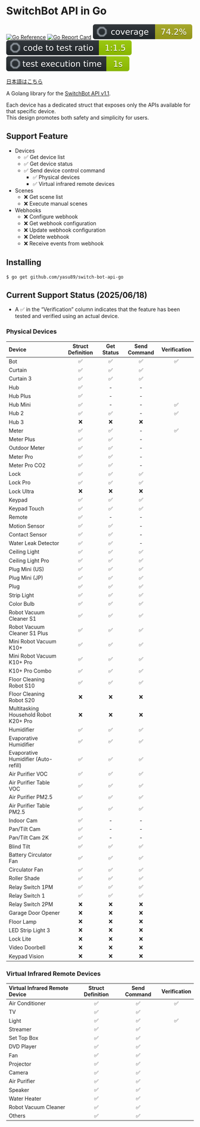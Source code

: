 # SwitchBot API in Go

[![Go Reference](https://pkg.go.dev/badge/github.com/yasu89/switch-bot-api-go.svg)](https://pkg.go.dev/github.com/yasu89/switch-bot-api-go)
[![Go Report Card](https://goreportcard.com/badge/github.com/yasu89/switch-bot-api-go)](https://goreportcard.com/report/github.com/yasu89/switch-bot-api-go)
![Coverage](https://raw.githubusercontent.com/yasu89/octocovs/main/badges/yasu89/switch-bot-api-go/coverage.svg)
![Code to Test Ratio](https://raw.githubusercontent.com/yasu89/octocovs/main/badges/yasu89/switch-bot-api-go/ratio.svg)
![Test Execution Time](https://raw.githubusercontent.com/yasu89/octocovs/main/badges/yasu89/switch-bot-api-go/time.svg)

[日本語はこちら](README_ja.md)

A Golang library for the [SwitchBot API v1.1](https://github.com/OpenWonderLabs/SwitchBotAPI).

Each device has a dedicated struct that exposes only the APIs available for that specific device.<br>
This design promotes both safety and simplicity for users.

## Support Feature

- Devices
  - ✅️ Get device list
  - ✅ Get device status
  - ✅ Send device control command
    - ✅ Physical devices
    - ✅ Virtual infrared remote devices
- Scenes
  - ❌ Get scene list
  - ❌ Execute manual scenes
- Webhooks
  - ❌ Configure webhook
  - ❌ Get webhook configuration
  - ❌ Update webhook configuration
  - ❌ Delete webhook
  - ❌ Receive events from webhook

## Installing

```shell
$ go get github.com/yasu89/switch-bot-api-go
```

## Current Support Status (2025/06/18)

- A ✅ in the “Verification” column indicates that the feature has been tested and verified using an actual device.

### Physical Devices

| Device                                | Struct Definition | Get Status | Send Command | Verification |
|:--------------------------------------|:-----------------:|:----------:|:------------:|:------------:|
| Bot                                   |         ✅         |     ✅      |      ✅       |      ✅       |
| Curtain                               |         ✅         |     ✅      |      ✅       |              |
| Curtain 3                             |         ✅         |     ✅      |      ✅       |              |
| Hub                                   |        ✅️         |     -      |      -       |              |
| Hub Plus                              |         ✅         |     -      |      -       |              |
| Hub Mini                              |         ✅         |     -      |      -       |      ✅       |
| Hub 2                                 |         ✅         |     ✅      |      -       |      ✅       |
| Hub 3                                 |         ❌         |     ❌      |      ❌       |              |
| Meter                                 |         ✅         |     ✅      |      -       |      ✅       |
| Meter Plus                            |         ✅         |     ✅      |      -       |              |
| Outdoor Meter                         |         ✅         |     ✅      |      -       |              |
| Meter Pro                             |         ✅         |     ✅      |      -       |              |
| Meter Pro CO2                         |         ✅         |     ✅      |      -       |              |
| Lock                                  |         ✅         |     ✅      |      ✅       |              |
| Lock Pro                              |         ✅         |     ✅      |      ✅       |              |
| Lock Ultra                            |         ❌         |     ❌      |      ❌       |              |
| Keypad                                |         ✅         |     ✅      |      ✅       |              |
| Keypad Touch                          |         ✅         |     ✅      |      ✅       |              |
| Remote                                |         ✅         |     -      |      -       |              |
| Motion Sensor                         |         ✅         |     ✅      |      -       |              |
| Contact Sensor                        |         ✅         |     ✅      |      -       |              |
| Water Leak Detector                   |         ✅         |     ✅      |      -       |              |
| Ceiling Light                         |         ✅         |     ✅      |      ✅       |              |
| Ceiling Light Pro                     |         ✅         |     ✅      |      ✅       |              |
| Plug Mini (US)                        |         ✅         |     ✅      |      ✅       |              |
| Plug Mini (JP)                        |         ✅         |     ✅      |      ✅       |              |
| Plug                                  |         ✅         |     ✅      |      ✅       |              |
| Strip Light                           |         ✅         |     ✅      |      ✅       |              |
| Color Bulb                            |         ✅         |     ✅      |      ✅       |              |
| Robot Vacuum Cleaner S1               |         ✅         |     ✅      |      ✅       |              |
| Robot Vacuum Cleaner S1 Plus          |         ✅         |     ✅      |      ✅       |              |
| Mini Robot Vacuum K10+                |         ✅         |     ✅      |      ✅       |              |
| Mini Robot Vacuum K10+ Pro            |         ✅         |     ✅      |      ✅       |              |
| K10+ Pro Combo                        |         ✅         |     ✅      |      ✅       |              |
| Floor Cleaning Robot S10              |         ✅         |     ✅      |      ✅       |              |
| Floor Cleaning Robot S20              |         ❌         |     ❌      |      ❌       |              |
| Multitasking Household Robot K20+ Pro |         ❌         |     ❌      |      ❌       |              |
| Humidifier                            |         ✅         |     ✅      |      ✅       |              |
| Evaporative Humidifier                |         ✅         |     ✅      |      ✅       |              |
| Evaporative Humidifier (Auto-refill)  |         ✅         |     ✅      |      ✅       |              |
| Air Purifier VOC                      |         ✅         |     ✅      |      ✅       |              |
| Air Purifier Table VOC                |         ✅         |     ✅      |      ✅       |              |
| Air Purifier PM2.5                    |         ✅         |     ✅      |      ✅       |              |
| Air Purifier Table PM2.5              |         ✅         |     ✅      |      ✅       |              |
| Indoor Cam                            |         ✅         |     -      |      -       |              |
| Pan/Tilt Cam                          |         ✅         |     -      |      -       |              |
| Pan/Tilt Cam 2K                       |         ✅         |     -      |      -       |              |
| Blind Tilt                            |         ✅         |     ✅      |      ✅       |              |
| Battery Circulator Fan                |         ✅         |     ✅      |      ✅       |              |
| Circulator Fan                        |         ✅         |     ✅      |      ✅       |              |
| Roller Shade                          |         ✅         |     ✅      |      ✅       |              |
| Relay Switch 1PM                      |         ✅         |     ✅      |      ✅       |              |
| Relay Switch 1                        |         ✅         |     ✅      |      ✅       |              |
| Relay Switch 2PM                      |         ❌         |     ❌      |      ❌       |              |
| Garage Door Opener                    |         ❌         |     ❌      |      ❌       |              |
| Floor Lamp                            |         ❌         |     ❌      |      ❌       |              |
| LED Strip Light 3                     |         ❌         |     ❌      |      ❌       |              |
| Lock Lite                             |         ❌         |     ❌      |      ❌       |              |
| Video Doorbell                        |         ❌         |     ❌      |      ❌       |              |
| Keypad Vision                         |         ❌         |     ❌      |      ❌       |              |


### Virtual Infrared Remote Devices

| Virtual Infrared Remote Device | Struct Definition | Send Command | Verification |
|:-------------------------------|:-----------------:|:------------:|:------------:|
| Air Conditioner                |         ✅         |      ✅       |      ✅       |
| TV                             |         ✅         |      ✅       |              |
| Light                          |         ✅         |      ✅       |      ✅       |
| Streamer                       |         ✅         |      ✅       |              |
| Set Top Box                    |         ✅         |      ✅       |              |
| DVD Player                     |         ✅         |      ✅       |              |
| Fan                            |         ✅         |      ✅       |              |
| Projector                      |         ✅         |      ✅       |              |
| Camera                         |         ✅         |      ✅       |              |
| Air Purifier                   |         ✅         |      ✅       |              |
| Speaker                        |         ✅         |      ✅       |              |
| Water Heater                   |         ✅         |      ✅       |              |
| Robot Vacuum Cleaner           |         ✅         |      ✅       |              |
| Others                         |         ✅         |      ✅       |              |
